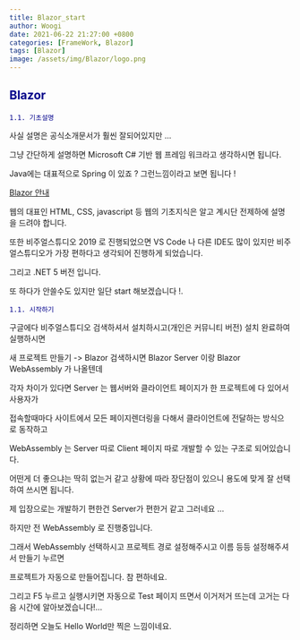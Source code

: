 ```yaml
---
title: Blazor_start
author: Woogi
date: 2021-06-22 21:27:00 +0800
categories: [FrameWork, Blazor]
tags: [Blazor]
image: /assets/img/Blazor/logo.png
---
```


## <span style="color:darkblue">Blazor</span>

<span style="color:darkblue">`1.1. 기초설명`</span>

사실 설명은 공식소개문서가 훨씬 잘되어있지만 ...

그냥 간단하게 설명하면 Microsoft C# 기반 웹 프레임 워크라고 생각하시면 됩니다.

Java에는 대표적으로  Spring 이 있죠 ? 그런느낌이라고 보면 됩니다 !

[Blazor 안내](https://docs.microsoft.com/ko-kr/aspnet/core/blazor/?view=aspnetcore-5.0)

웹의 대표인 HTML, CSS, javascript 등 웹의 기초지식은 알고 계시단 전제하에 설명을 드려야 합니다.

또한 비주얼스튜디오 2019 로 진행되었으면 VS Code 나 다른 IDE도 많이 있지만 비주얼스튜디오가 가장 편하다고 생각되어 진행하게 되었습니다.

그리고 .NET 5 버전 입니다.

또 하다가 안쓸수도 있지만 일단 start 해보겠습니다 !.

<span style="color:darkblue">`1.1. 시작하기`</span>

구글에다 비주얼스튜디오 검색하셔서 설치하시고(개인은 커뮤니티 버전) 설치 완료하여 실행하시면

새 프로젝트 만들기 -> Blazor 검색하시면 Blazor Server 이랑 Blazor WebAssembly 가 나올텐데 

각자 차이가 있다면 Server 는 웹서버와 클라이언트 페이지가 한 프로젝트에 다 있어서 사용자가 

접속할때마다 사이트에서 모든 페이지렌더링을 다해서 클라이언트에 전달하는 방식으로 동작하고

WebAssembly 는 Server 따로 Client 페이지 따로 개발할 수 있는 구조로 되어있습니다.

어떤게 더 좋으냐는 딱히 없는거 같고 상황에 따라 장단점이 있으니 용도에 맞게 잘 선택하여 쓰시면 됩니다.

제 입장으로는 개발하기 편한건 Server가 편한거 같고 그러네요 ...

하지만 전 WebAssembly 로 진행중입니다.

그래서 WebAssembly 선택하시고 프로젝트 경로 설정해주시고 이름 등등 설정해주셔서 만들기 누르면

프로젝트가 자동으로 만들어집니다. 참 편하네요.

그리고 F5 누르고 실행시키면 자동으로 Test 페이지 뜨면서 이거저거 뜨는데 고거는 다음 시간에 알아보겠습니다!...

정리하면 오늘도 Hello World만 찍은 느낌이네요.